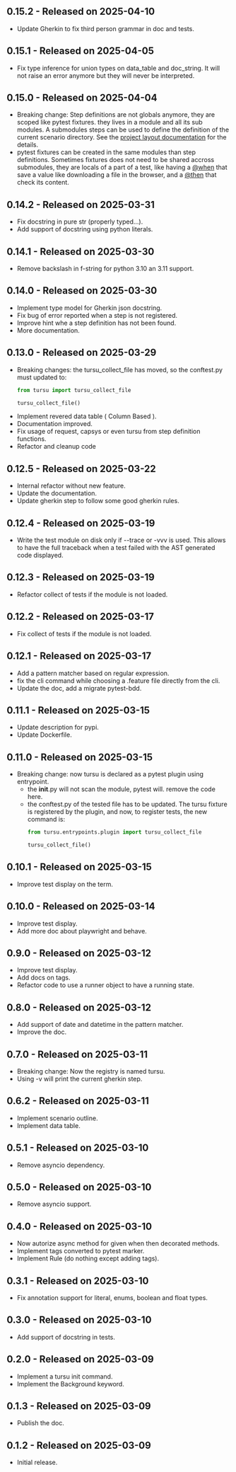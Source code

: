 0.15.2 - Released on 2025-04-10
-------------------------------
* Update Gherkin to fix third person grammar in doc and tests.

0.15.1 - Released on 2025-04-05
-------------------------------
* Fix type inference for union types on data_table and doc_string.
  It will not raise an error anymore but they will never be interpreted.

0.15.0 - Released on 2025-04-04
-------------------------------
* Breaking change: Step definitions are not globals anymore,
  they are scoped like pytest fixtures. they lives in a module and all its sub modules.
  A submodules steps can be used to define the definition of the current scenario directory.
  See the [project layout documentation](#(project-layout)) for the details.
* pytest fixtures can be created in the same modules than step definitions.
  Sometimes fixtures does not need to be shared accross submodules, they are locals of a
  part of a test, like having a [@when](#tursu.when) that save a value like downloading a file in the browser,
  and a [@then](#tursu.then) that check its content.

0.14.2 - Released on 2025-03-31
-------------------------------
* Fix docstring in pure str (properly typed...).
* Add support of docstring using python literals.

0.14.1 - Released on 2025-03-30
-------------------------------
* Remove backslash in f-string for python 3.10 an 3.11 support.

0.14.0 - Released on 2025-03-30
-------------------------------
* Implement type model for Gherkin json docstring.
* Fix bug of error reported when a step is not registered.
* Improve hint whe a step definition has not been found.
* More documentation.

0.13.0 - Released on 2025-03-29
-------------------------------
* Breaking changes: the tursu_collect_file has moved, so the conftest.py
  must updated to:
    ```python
    from tursu import tursu_collect_file

    tursu_collect_file()
    ```
* Implement revered data table ( Column Based ).
* Documentation improved.
* Fix usage of request, capsys or even tursu from step definition functions.
* Refactor and cleanup code

0.12.5 - Released on 2025-03-22
-------------------------------
* Internal refactor without new feature.
* Update the documentation.
* Update gherkin step to follow some good gherkin rules.

0.12.4 - Released on 2025-03-19
-------------------------------
* Write the test module on disk only if --trace or -vvv is used.
  This allows to have the full traceback when a test failed with the AST generated code
  displayed.

0.12.3 - Released on 2025-03-19
-------------------------------
* Refactor collect of tests if the module is not loaded.

0.12.2 - Released on 2025-03-17
-------------------------------
* Fix collect of tests if the module is not loaded.

0.12.1 - Released on 2025-03-17
-------------------------------
* Add a pattern matcher based on regular expression.
* fix the cli command while choosing a .feature file directly from the cli.
* Update the doc, add a migrate pytest-bdd.

0.11.1 - Released on 2025-03-15
-------------------------------
* Update description for pypi.
* Update Dockerfile.

0.11.0 - Released on 2025-03-15
-------------------------------
* Breaking change: now tursu is declared as a pytest plugin using entrypoint.
  * the __init__.py will not scan the module, pytest will.
    remove the code here.
  * the conftest.py of the tested file has to be updated.
    The tursu fixture is registered by the plugin, and now, to register tests,
    the new command is:
    ```python
    from tursu.entrypoints.plugin import tursu_collect_file

    tursu_collect_file()
    ```

0.10.1 - Released on 2025-03-15
-------------------------------
* Improve test display on the term.

0.10.0 - Released on 2025-03-14
-------------------------------
* Improve test display.
* Add more doc about playwright and behave.

0.9.0 - Released on 2025-03-12
------------------------------
* Improve test display.
* Add docs on tags.
* Refactor code to use a runner object to have a running state.

0.8.0 - Released on 2025-03-12
------------------------------
* Add support of date and datetime in the pattern matcher.
* Improve the doc.

0.7.0 - Released on 2025-03-11
------------------------------
* Breaking change: Now the registry is named tursu.
* Using -v will print the current gherkin step.

0.6.2 - Released on 2025-03-11
------------------------------
* Implement scenario outline.
* Implement data table.

0.5.1 - Released on 2025-03-10
------------------------------
* Remove asyncio dependency.

0.5.0 - Released on 2025-03-10
------------------------------
* Remove asyncio support.

0.4.0 - Released on 2025-03-10
------------------------------
* Now autorize async method for given when then decorated methods.
* Implement tags converted to pytest marker.
* Implement Rule (do nothing except adding tags).

0.3.1 - Released on 2025-03-10
------------------------------
* Fix annotation support for literal, enums, boolean and float types.

0.3.0 - Released on 2025-03-10
------------------------------
* Add support of docstring in tests.

0.2.0 - Released on 2025-03-09
------------------------------
* Implement a tursu init command.
* Implement the Background keyword.

0.1.3 - Released on 2025-03-09
------------------------------
* Publish the doc.

0.1.2 - Released on 2025-03-09
------------------------------
* Initial release.
